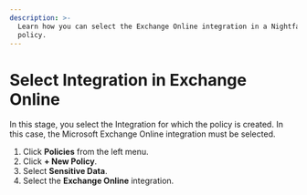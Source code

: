 ```yaml
---
description: >-
  Learn how you can select the Exchange Online integration in a Nightfall
  policy.
---
```


# Select Integration in Exchange Online

In this stage, you select the Integration for which the policy is created. In this case, the Microsoft Exchange Online integration must be selected.&#x20;

1. Click **Policies** from the left menu.
2. Click **+ New Policy**.
3. Select **Sensitive Data**.
4. Select the **Exchange Online** integration.
